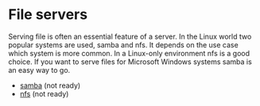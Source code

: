 # File servers
Serving file is often an essential feature of a server. In the Linux world two
popular systems are used, samba and nfs. It depends on the use case which 
system is more common. In a Linux-only environment nfs is a good choice. If
you want to serve files for Microsoft Windows systems samba is an easy way to
go. 

* [samba](http://www.samba.org/) (not ready)
* [nfs](http://nfs.sourceforge.net/) (not ready)
